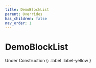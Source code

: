 ```yaml
---
title: DemoBlockList
parent: Overrides
has_children: false
nav_order: 1
---
```


# DemoBlockList
Under Construction
{: .label .label-yellow }